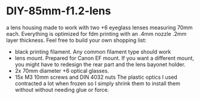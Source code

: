 # DIY-85mm-f1.2-lens
a lens housing made to work with two +6 eyeglass lenses measuring 70mm each. Everything is optimized for fdm printing with an .4mm nozzle .2mm layer thickness. Feel free to build your own
shopping list:
- black printing filament. Any common filament type should work
- lens mount. Prepared for Canon EF mount. If you want a different mount, you might have to redesign the rear part and the lens bayonet holder.
- 2x 70mm diameter +6 optical glasses.
- 15x M3 10mm screws and DIN 4032 nuts
The plastic optics I used contracted a lot when frozen so I simply shrink them to install them without without needing glue or force.
